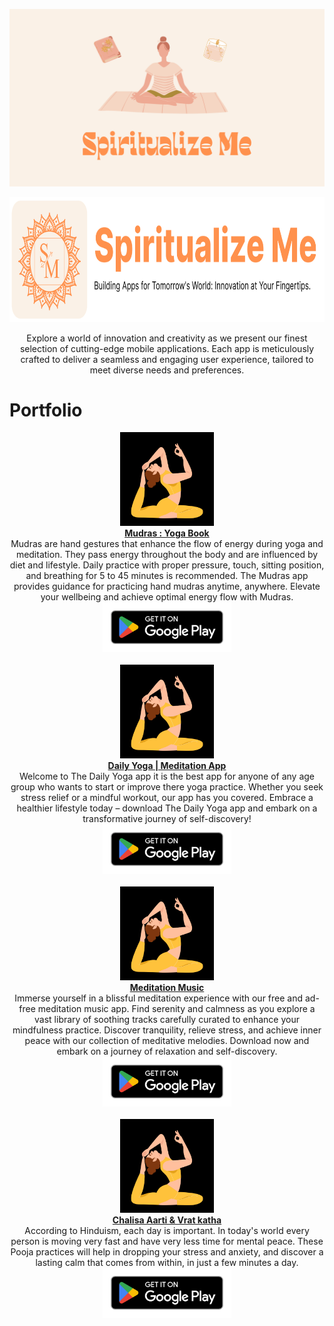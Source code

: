 <a href="https://play.google.com/store/apps/developer?id=Spiritualize+Me"><img src="assets/header.png"/></a>
<br/>
<p>
  <img src="assets/logo.svg" height="200px">
  <p align="center">
    Explore a world of innovation and creativity as we present our finest selection of cutting-edge mobile applications. Each app is meticulously crafted to deliver a seamless and engaging user experience, tailored to meet diverse needs and preferences.
  </p>
</p>
<h1>Portfolio</h1>
  <p align="center">
    <img src="assets/6.png" width="150px" height="150px"/>
    <br/>
    <a href="https://play.google.com/store/apps/details?id=health.yoga.mudras"><strong>Mudras : Yoga Book</strong><br/></a>
  Mudras are hand gestures that enhance the flow of energy during yoga and meditation. They pass energy throughout the body and are influenced by diet and lifestyle. Daily practice with proper pressure, touch, sitting position, and breathing for 5 to 45 minutes is recommended. The Mudras app provides guidance for practicing hand mudras anytime, anywhere. Elevate your wellbeing and achieve optimal energy flow with Mudras.
    <br/>
    <a href='https://play.google.com/store/apps/details?id=health.yoga.mudras'><img alt='Get it on Google Play' height="80" src='assets/badge_playstore.png'/></a>
    <br/>
    <br/>
    <img src="assets/6.png" width="150px" height="150px"/>
    <br/>
    <a href="https://play.google.com/store/apps/details?id=yogaworkouts.loseweight.dailyyoga.mudras.yogaapp"><strong>Daily Yoga | Meditation App</strong><br/></a>
  Welcome to The Daily Yoga app it is the best app for anyone of any age group who wants to start or improve there yoga practice. Whether you seek stress relief or a mindful workout, our app has you covered. Embrace a healthier lifestyle today – download The Daily Yoga app and embark on a transformative journey of self-discovery!
    <br/>
    <a href='https://play.google.com/store/apps/details?id=yogaworkouts.loseweight.dailyyoga.mudras.yogaapp'><img alt='Get it on Google Play' height="80" src='assets/badge_playstore.png'/></a>
    <br/>
    <br/>
    <img src="assets/6.png" width="150px" height="150px"/>
    <br/>
    <a href="https://play.google.com/store/apps/details?id=yoga.meditation.sounds.meditationmusic.yogamusic.music"><strong>Meditation Music</strong><br/></a>
  Immerse yourself in a blissful meditation experience with our free and ad-free meditation music app. Find serenity and calmness as you explore a vast library of soothing tracks carefully curated to enhance your mindfulness practice. Discover tranquility, relieve stress, and achieve inner peace with our collection of meditative melodies. Download now and embark on a journey of relaxation and self-discovery.
    <br/>
    <a href='https://play.google.com/store/apps/details?id=yoga.meditation.sounds.meditationmusic.yogamusic.music'><img alt='Get it on Google Play' height="80" src='assets/badge_playstore.png'/></a>
    <br/>
    <br/>
    <img src="assets/6.png" width="150px" height="150px"/>
    <br/>
    <a href="https://play.google.com/store/apps/details?id=com.chalisa.aarati.bhajan"><strong>Chalisa Aarti & Vrat katha</strong><br/></a>
  According to Hinduism, each day is important. In today's world every person is moving very fast and have very less time for mental peace. These Pooja practices will help in dropping your stress and anxiety, and discover a lasting calm that comes from within, in just a few minutes a day.
    <br/>
    <a href='https://play.google.com/store/apps/details?id=com.chalisa.aarati.bhajan'><img alt='Get it on Google Play' height="80" src='assets/badge_playstore.png'/></a>
  </p>

